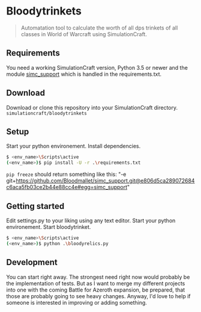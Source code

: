 Bloodytrinkets
===========

> Automatation tool to calculate the worth of all dps trinkets of all classes in World of Warcraft using SimulationCraft.

## Requirements
You need a working SimulationCraft version, Python 3.5 or newer and the module [simc_support](https://github.com/Bloodmallet/simc_support) which is handled in the requirements.txt.

## Download
Download or clone this repository into your SimulationCraft directory. `simulationcraft/bloodytrinkets`

## Setup
Start your python environement. Install dependencies.
```sh
$ <env_name>\Scripts\active
(<env_name>)$ pip install -U -r .\requirements.txt
```

`pip freeze` should return something like this: "-e git+https://github.com/Bloodmallet/simc_support.git@e806d5ca289072684c6aca5fb03ce2b44e88cc4e#egg=simc_support"

## Getting started
Edit settings.py to your liking using any text editor. Start your python environement. Start bloodytrinket.
```sh
$ <env_name>\Scripts\active
(<env_name>)$ python .\bloodyrelics.py
```

## Development
You can start right away. The strongest need right now would probably be the implementation of tests. But as I want to merge my different projects into one with the coming Battle for Azeroth expansion, be prepared, that those are probably going to see heavy changes. Anyway, I'd love to help if someone is interested in improving or adding something.
